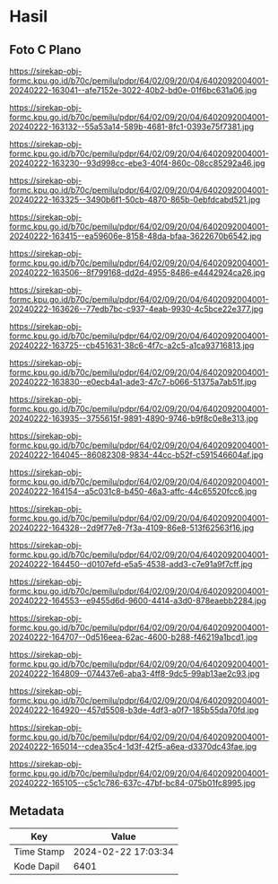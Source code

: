 # Hasil

## Foto C Plano

https://sirekap-obj-formc.kpu.go.id/b70c/pemilu/pdpr/64/02/09/20/04/6402092004001-20240222-163041--afe7152e-3022-40b2-bd0e-01f6bc631a06.jpg

https://sirekap-obj-formc.kpu.go.id/b70c/pemilu/pdpr/64/02/09/20/04/6402092004001-20240222-163132--55a53a14-589b-4681-8fc1-0393e75f7381.jpg

https://sirekap-obj-formc.kpu.go.id/b70c/pemilu/pdpr/64/02/09/20/04/6402092004001-20240222-163230--93d998cc-ebe3-40f4-860c-08cc85292a46.jpg

https://sirekap-obj-formc.kpu.go.id/b70c/pemilu/pdpr/64/02/09/20/04/6402092004001-20240222-163325--3490b6f1-50cb-4870-865b-0ebfdcabd521.jpg

https://sirekap-obj-formc.kpu.go.id/b70c/pemilu/pdpr/64/02/09/20/04/6402092004001-20240222-163415--ea59606e-8158-48da-bfaa-3622670b6542.jpg

https://sirekap-obj-formc.kpu.go.id/b70c/pemilu/pdpr/64/02/09/20/04/6402092004001-20240222-163506--8f799168-dd2d-4955-8486-e4442924ca26.jpg

https://sirekap-obj-formc.kpu.go.id/b70c/pemilu/pdpr/64/02/09/20/04/6402092004001-20240222-163626--77edb7bc-c937-4eab-9930-4c5bce22e377.jpg

https://sirekap-obj-formc.kpu.go.id/b70c/pemilu/pdpr/64/02/09/20/04/6402092004001-20240222-163725--cb451631-38c6-4f7c-a2c5-a1ca93716813.jpg

https://sirekap-obj-formc.kpu.go.id/b70c/pemilu/pdpr/64/02/09/20/04/6402092004001-20240222-163830--e0ecb4a1-ade3-47c7-b066-51375a7ab51f.jpg

https://sirekap-obj-formc.kpu.go.id/b70c/pemilu/pdpr/64/02/09/20/04/6402092004001-20240222-163935--3755615f-9891-4890-9746-b9f8c0e8e313.jpg

https://sirekap-obj-formc.kpu.go.id/b70c/pemilu/pdpr/64/02/09/20/04/6402092004001-20240222-164045--86082308-9834-44cc-b52f-c591546604af.jpg

https://sirekap-obj-formc.kpu.go.id/b70c/pemilu/pdpr/64/02/09/20/04/6402092004001-20240222-164154--a5c031c8-b450-46a3-affc-44c65520fcc6.jpg

https://sirekap-obj-formc.kpu.go.id/b70c/pemilu/pdpr/64/02/09/20/04/6402092004001-20240222-164328--2d9f77e8-7f3a-4109-86e8-513f62563f16.jpg

https://sirekap-obj-formc.kpu.go.id/b70c/pemilu/pdpr/64/02/09/20/04/6402092004001-20240222-164450--d0107efd-e5a5-4538-add3-c7e91a9f7cff.jpg

https://sirekap-obj-formc.kpu.go.id/b70c/pemilu/pdpr/64/02/09/20/04/6402092004001-20240222-164553--e9455d6d-9600-4414-a3d0-878eaebb2284.jpg

https://sirekap-obj-formc.kpu.go.id/b70c/pemilu/pdpr/64/02/09/20/04/6402092004001-20240222-164707--0d516eea-62ac-4600-b288-f46219a1bcd1.jpg

https://sirekap-obj-formc.kpu.go.id/b70c/pemilu/pdpr/64/02/09/20/04/6402092004001-20240222-164809--074437e6-aba3-4ff8-9dc5-99ab13ae2c93.jpg

https://sirekap-obj-formc.kpu.go.id/b70c/pemilu/pdpr/64/02/09/20/04/6402092004001-20240222-164920--457d5508-b3de-4df3-a0f7-185b55da70fd.jpg

https://sirekap-obj-formc.kpu.go.id/b70c/pemilu/pdpr/64/02/09/20/04/6402092004001-20240222-165014--cdea35c4-1d3f-42f5-a6ea-d3370dc43fae.jpg

https://sirekap-obj-formc.kpu.go.id/b70c/pemilu/pdpr/64/02/09/20/04/6402092004001-20240222-165105--c5c1c786-637c-47bf-bc84-075b01fc8995.jpg


## Metadata

| Key        | Value               |
| ---------- | ------------------- |
| Time Stamp | 2024-02-22 17:03:34 |
| Kode Dapil | 6401                |



